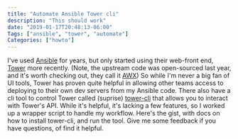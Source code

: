 ```yaml
---
title: "Automate Ansible Tower cli"
description: "This should work"
date: "2019-01-17T20:48:13-06:00"
Tags: ["ansible", "tower", "automate"]
Categories: ["howto"]
---
```


I've used [Ansible](https://www.ansible.com/) for years, but only started using their web-front end, [Tower](https://www.ansible.com/products/tower) more recently. (Note, the upstream code was open-sourced last year, and it's worth checking out, they call it [AWX](https://github.com/ansible/awx)) So while I'm never a big fan of UI tools, Tower has proven quite helpful in allowing other teams access to deploying to their own dev servers from my Ansible code. There also have a cli tool to control Tower called (suprise) [tower-cli](https://github.com/ansible/tower-cli) that allows you to interact with Tower's API. While it's helpful, it's lacking a few features, so I worked up a wrapper script to handle my workflow. Here's the gist, with docs on how to install tower-cli, and run the tool. Give me some feedback if you have questions, of find it helpful.

<script src="https://gist.github.com/philcryer/fdce90d0b06517a49ff2fdba41b579df.js"></script>
